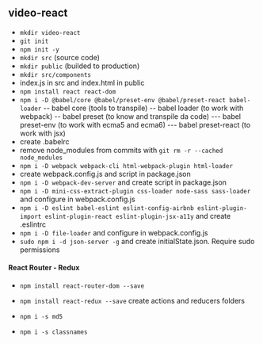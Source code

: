 ## video-react

- `mkdir video-react`
- `git init`
- `npm init -y`
- `mkdir src` (source code)
- `mkdir public` (builded to production)
- `mkdir src/components`
- index.js in src and index.html in public
- `npm install react react-dom`
- `npm i -D @babel/core @babel/preset-env @babel/preset-react babel-loader`
  -- babel core (tools to transpile)
  -- babel loader (to work with webpack)
  -- babel preset (to know and transpile da code)
  --- babel preset-env (to work with ecma5 and ecma6)
  --- babel preset-react (to work with jsx)
- create .babelrc
- remove node_modules from commits with `git rm -r --cached node_modules`
- `npm i -D webpack webpack-cli html-webpack-plugin html-loader`
- create webpack.config.js and script in package.json
- `npm i -D webpack-dev-server` and create script in package.json
- `npm i -D mini-css-extract-plugin css-loader node-sass sass-loader` and configure in webpack.config.js
- `npm i -D eslint babel-eslint eslint-config-airbnb eslint-plugin-import eslint-plugin-react eslint-plugin-jsx-a11y` and create .eslintrc
- `npm i -D file-loader` and configure in webpack.config.js
- `sudo npm i -d json-server -g` and create initialState.json. Require sudo permissions



#### React Router - Redux
- `npm install react-router-dom --save`
- `npm install react-redux --save` create actions and reducers folders

- `npm i -s md5`
- `npm i -s classnames`